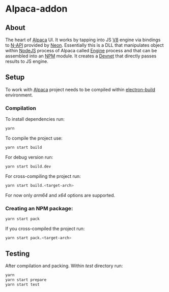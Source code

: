 # Alpaca-addon

## About
The heart of [Alpaca](https://github.com/taco-paco/alpaca) UI. 
It works by tapping into JS [V8](https://v8.dev/) engine via bindings
to [N-API](https://github.com/nodejs/node-addon-api) provided by [Neon](https://github.com/neon-bindings/neon/tree/main). Essentially this is a DLL
that manipulates object within [NodeJS](https://nodejs.org/en) process of Alpaca called [Engine](https://github.com/taco-paco/alpaca/tree/master/app/engine) process 
and that can be assembled into an [NPM](https://www.npmjs.com/package/@taco-paco/alpaca-addon-mac-x64) module.
It creates a [Devnet](https://github.com/0xSpaceShard/starknet-devnet-rs) that directly passes results to JS engine.

## Setup
To work with [Alpaca](https://github.com/taco-paco/alpaca) project needs to be compiled within [electron-build](https://github.com/electron-userland/electron-builder) environment.

### Compilation
To install dependencies run:
```bash
yarn
```

To compile the project use:

```bash
yarn start build
```

For debug version run:

```bash
yarn start build.dev
```

For cross-compiling the project run:
```bash
yarn start build.<target-arch>
```

For now only _arm64_ and _x64_ options are supported.

### Creating an NPM package:
```bash
yarn start pack
```

If you cross-compiled the project run:
```bash
yarn start pack.<target-arch>
```

## Testing
After compilation and packing.
Within _test_ directory run:

```bash
yarn
yarn start prepare
yarn start test
```
